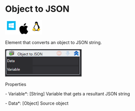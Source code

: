 # Object to JSON

![](<../../../../.gitbook/assets/image (302).png>)

Element that converts an object to JSON string.

![](<../../../../.gitbook/assets/1 (23).png>)

Properties

&#x20;\- Variable\*: \[String] Variable that gets a resultant JSON string

&#x20;\- Data\*: \[Object] Source object
